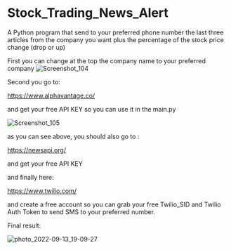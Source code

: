 # Stock_Trading_News_Alert

A Python program that send to your preferred phone number the last three articles from the company you want plus the percentage of the stock price change (drop or up)

First you can change at the top the company name to your preferred company
![Screenshot_104](https://user-images.githubusercontent.com/104036788/189950945-bf2f356a-2654-49e3-9227-ede2c74775a8.jpg)



Second you go to:

https://www.alphavantage.co/

and get your free API KEY so you can use it in the main.py

![Screenshot_105](https://user-images.githubusercontent.com/104036788/189949911-0d41e272-2d36-4822-9041-c9a3ddeadb46.jpg)

as you can see above, you should also go to :

https://newsapi.org/

and get your free API KEY 

and finally here:

https://www.twilio.com/

and create a free account so you can grab your free Twilio_SID and Twilio Auth Token to send SMS to your preferred number.

Final result:

![photo_2022-09-13_19-09-27](https://user-images.githubusercontent.com/104036788/189952375-95ffade3-60e3-4cbd-993b-e68599e9e160.jpg)
